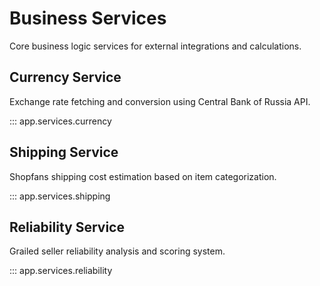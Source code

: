 # Business Services

Core business logic services for external integrations and calculations.

## Currency Service

Exchange rate fetching and conversion using Central Bank of Russia API.

::: app.services.currency

## Shipping Service

Shopfans shipping cost estimation based on item categorization.

::: app.services.shipping

## Reliability Service

Grailed seller reliability analysis and scoring system.

::: app.services.reliability